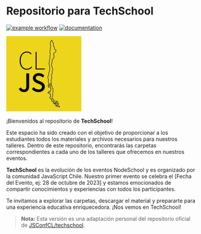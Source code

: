 # Repositorio para TechSchool

[![example workflow](https://github.com/fralfaro/techschool/actions/workflows/documentation.yml/badge.svg)](https://github.com/fralfaro/techschool/actions)
[![documentation](https://img.shields.io/badge/📒-Website-yellow)](https://fralfaro.github.io/techschool/)

<img src="docs/images/cljs.jpg" alt="cljs" width="200">

¡Bienvenidos al repositorio de **TechSchool**!

Este espacio ha sido creado con el objetivo de proporcionar a los estudiantes todos los materiales y archivos necesarios para nuestros talleres. Dentro de este repositorio, encontrarás las carpetas correspondientes a cada uno de los talleres que ofrecemos en nuestros eventos.

**TechSchool** es la evolución de los eventos NodeSchool y es organizado por la comunidad JavaScript Chile. Nuestro primer evento se celebra el [Fecha del Evento, ej: 28 de octubre de 2023] y estamos emocionados de compartir conocimientos y experiencias con todos los participantes.

Te invitamos a explorar las carpetas, descargar el material y prepararte para una experiencia educativa enriquecedora. ¡Nos vemos en TechSchool!

> **Nota:** Esta versión es una adaptación personal del repositorio oficial de [JSConfCL/techschool](https://github.com/JSConfCL/techschool).

